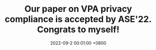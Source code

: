---
title: Our paper on VPA privacy compliance is accepted by ASE'22. Congrats to myself! 
date: 2022-09-2 00:01:00 +0800
---